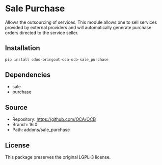 # Sale Purchase


Allows the outsourcing of services. This module allows one to sell services provided
by external providers and will automatically generate purchase orders directed to the service seller.
    

## Installation

```bash
pip install odoo-bringout-oca-ocb-sale_purchase
```

## Dependencies

- sale
- purchase

## Source

- Repository: https://github.com/OCA/OCB
- Branch: 16.0
- Path: addons/sale_purchase

## License

This package preserves the original LGPL-3 license.
